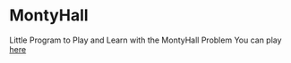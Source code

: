 # MontyHall
 Little Program to Play and Learn with the MontyHall Problem
 You can play [here](https://santimaldonado2.github.io/MontyHall)
